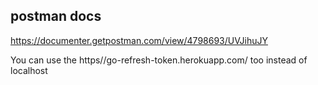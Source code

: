 ## postman docs
https://documenter.getpostman.com/view/4798693/UVJihuJY

You can use the https//go-refresh-token.herokuapp.com/ too instead of localhost
